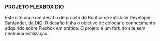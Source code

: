 ### PROJETO FLEXBOX DIO

Este site um é um desafio de projeto do Bootcamp Fullstack Developer Santander, da DIO. O desafio tinha o objetivo de colocar o conhecimento adquirido sobre Flexbox em prática. O projeto é um fork do site sem nenhuma estilização.

